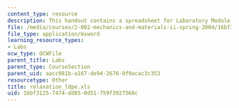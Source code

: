 ```yaml
---
content_type: resource
description: This handout contains a spreadsheet for Laboratory Module 2.
file: /media/courses/2-002-mechanics-and-materials-ii-spring-2004/16bf31257474dd850d51759f3927568c_relaxation_ldpe.xls
file_type: application/msword
learning_resource_types:
- Labs
ocw_type: OCWFile
parent_title: Labs
parent_type: CourseSection
parent_uid: aacc981b-a167-de94-2676-9f9acac3c353
resourcetype: Other
title: relaxation_ldpe.xls
uid: 16bf3125-7474-dd85-0d51-759f3927568c
---
```

